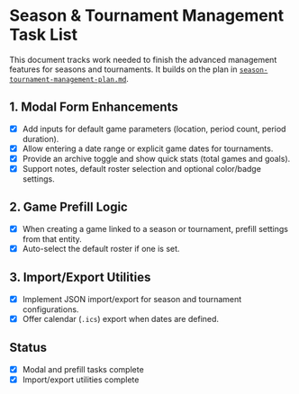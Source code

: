 # Season & Tournament Management Task List

This document tracks work needed to finish the advanced management features for seasons and tournaments.
It builds on the plan in [`season-tournament-management-plan.md`](./season-tournament-management-plan.md).

## 1. Modal Form Enhancements
- [x] Add inputs for default game parameters (location, period count, period duration).
- [x] Allow entering a date range or explicit game dates for tournaments.
- [x] Provide an archive toggle and show quick stats (total games and goals).
- [x] Support notes, default roster selection and optional color/badge settings.

## 2. Game Prefill Logic
- [x] When creating a game linked to a season or tournament, prefill settings from that entity.
- [x] Auto-select the default roster if one is set.

## 3. Import/Export Utilities
- [x] Implement JSON import/export for season and tournament configurations.
- [x] Offer calendar (`.ics`) export when dates are defined.

## Status
- [x] Modal and prefill tasks complete
- [x] Import/export utilities complete
